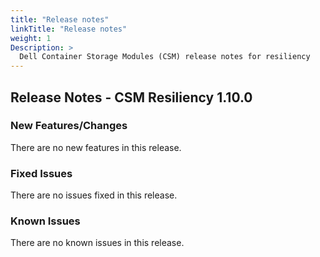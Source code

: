 ```yaml
---
title: "Release notes"
linkTitle: "Release notes"
weight: 1
Description: >
  Dell Container Storage Modules (CSM) release notes for resiliency
---
```


## Release Notes - CSM Resiliency 1.10.0













### New Features/Changes

There are no new features in this release.

### Fixed Issues

There are no issues fixed in this release.
### Known Issues

There are no known issues in this release.
